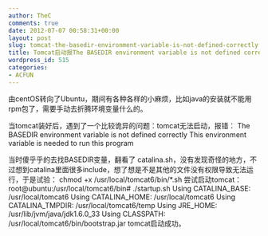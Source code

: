 ```yaml
---
author: TheC
comments: true
date: 2012-07-07 00:58:31+00:00
layout: post
slug: tomcat-the-basedir-environment-variable-is-not-defined-correctly
title: Tomcat启动报The BASEDIR environment variable is not defined correctly
wordpress_id: 515
categories:
- ACFUN
---
```


由centOS转向了Ubuntu，期间有各种各样的小麻烦，比如java的安装就不能用rpm包了，需要手动去折腾环境变量什么的。
<!-- more -->
当tomcat装好后，遇到了一个比较诡异的问题：tomcat无法启动，报错：
The BASEDIR environment variable is not defined correctly
This environment variable is needed to run this program 

当时傻乎乎的去找BASEDIR变量，翻看了 catalina.sh，没有发现奇怪的地方，不过想到catalina里面很多include，想了想是不是其他的文件没有权限导致无法运行，于是试验：
chmod +x /usr/local/tomcat6/bin/\*.sh
尝试启动tomcat：
root@ubuntu:/usr/local/tomcat6/bin# ./startup.sh
Using CATALINA_BASE:   /usr/local/tomcat6
Using CATALINA_HOME:   /usr/local/tomcat6
Using CATALINA_TMPDIR: /usr/local/tomcat6/temp
Using JRE_HOME:        /usr/lib/jvm/java/jdk1.6.0_33
Using CLASSPATH:       /usr/local/tomcat6/bin/bootstrap.jar
tomcat启动成功。

